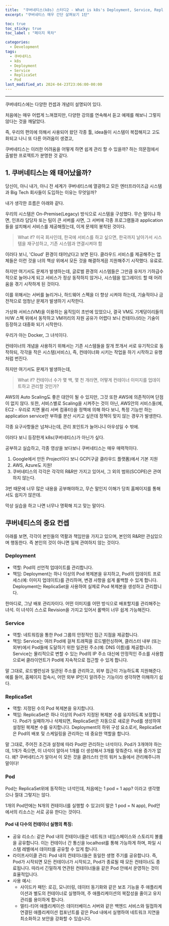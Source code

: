 ```yaml
---
title:  "쿠버네티스(k8s) 스터디2 - What is k8s's Deployment, Service, ReplicaSet, Pod?"
excerpt: "쿠버네티스 매우 간단 살펴보기 1탄"

toc: true
toc_sticky: true
toc_label : "페이지 목차"

categories:
  - Development
tags:
  - 쿠버네티스
  - k8s
  - Deployment
  - Service
  - ReplicaSet
  - Pod
last_modified_at: 2024-04-23T23:06:00-00:00
---
```

------------

쿠버네티스에는 다양한 컨셉과 개념이 설명되어 있다.

처음에는 매우 어렵게 느껴졌지만, 다양한 강의를 연속해서 듣고 예제를 해보니 그렇지 않다는 것을 깨달았다.

즉, 우리의 편의에 의해서 사용되어 왔던 각종 툴, idea들이 시스템이 복잡해지고 고도화되고 나니 또 다른 어려움이 생겼고,

쿠버네티스는 이러한 어려움을 어떻게 하면 쉽게 관리 할 수 있을까? 하는 의문점에서 출발한 프로젝트가 분명한 것 같다.

## 1. 쿠버네티스는 왜 태어났을까?

당신이, 아니 내가, 아니 전 세계가 쿠버네티스에 열광하고 모든 엔터프라이즈급 시스템과 Big Tech 회사들이 도입하는 이유는 무엇일까?

내가 생각한 흐름은 아래와 같다.

우리의 시스템은 On-Premise(Legacy) 방식으로 시스템을 구성했다. 무슨 말이냐 하면, 인프라 담당자 또는 팀이 큰 서버를 사면, 그 서버에 각종 프로그램들과 application들을 설치해서 서비스를 제공해줬는데, 이게 문제의 봉착된 것이다.

> What if? 미국 회사인데, 한국에 서비스를 하고 싶으면, 한국까지 날아가서 시스템을 재구성하고, 기존 시스템과 연결시켜야 함

이러다 보니, 'Cloud' 환경이 태어났다고 보면 된다. 클라우드 서비스를 제공해주는 업체들은 이런 것을 너의 책상 위에서 모든 것을 해결하게끔 지원해주기 시작했다. 유료로.

하지만 여기서도 문제가 발생하는데, 글로벌 환경의 시스템들은 그만큼 유저가 기하급수적으로 늘어나게 되고 서비스가 정상 동작하지 않거나, 시스템을 업그레이드 할 때 어려움을 겪기 시작하게 된 것이다.

이를 위해서는 서버를 늘리거나, 하드웨어 스펙을 더 향상 시켜야 하는데, 기술적이나 금전적으로 엄청난 문제가 발생하기 시작한다.

가상화 서비스(VM)을 이용하는 움직임이 초반에 있었으나, 결국 VM도 기계덩이리들의 H/W 스펙 위에서 동작하고 VM끼리의 자원 공유가 어렵다 보니 컨테이너라는 기술이 등장하고 대중화 되기 시작한다.

우리가 아는 Docker, 그 녀석이다.

컨테이너의 개념을 사용하기 위해서는 기존 시스템들을 잘개 쪼개서 서로 유기적으로 동작하되, 각각을 작은 시스템(서비스), 즉, 컨테이너화 시키는 작업을 하기 시작하고 유행처럼 번진다.

하지만 여기서도 문제가 발생하는데,

> What if? 컨테이너 수가 몇 백, 몇 천 개라면, 어떻게 컨테이너 이미지를 업데이트하고 관리할 것인가?

AWS의 Auto Scaling도 좋은 대안이 될 수 있지만, 그것 또한 AWS에 의존적이며 단점이 없지 않다. 또한, 서비스별로 Scaling을 시켜주는 것이 아닌, AWS안의 서비스들(예, EC2 - 우리로 치면 물리 서버 컴퓨터)을 정책에 의해 하다 보니, 특정 기능만 하는 application service만 부하를 분산 시키고 싶은데 정책이 맞지 않는 경우가 발생한다.

각종 요구사항들은 넘쳐나는데, 관리 포인트가 늘어나니 아우성일 수 밖에.

이러다 보니 등장한게 k8s(쿠버네티스)가 아닌가 싶다.

공부하고 실습하고, 각종 영상을 보다보니 쿠버네티스는 매우 매력적이다.

1. Google에서 만든 Project이다 보니 GCP(구글 클라우드 플랫폼)에서 기본 지원
2. AWS, Azure도 지원!
3. 쿠버네티스의 각각은 각각의 R&R만 가지고 있어서, 그 외의 범위(SCOPE)은 관여 하지 않는다.

3번 때문에 너무 많은 내용을 공부해야하고, 무슨 말인지 이해가 당최 홈페이지를 통해서도 쉽지가 않은데.

막상 실습을 하고 나면 너무나 명확해 지고 맞는 말이다.

## 쿠버네티스의 중요 컨셉

아래를 보면, 각각이 본인들의 역활과 책임만을 가지고 있으며, 본인의 R&R만 관심있으며 행동한다. 즉 본인의 것이 아니면 일체 관여하지 않는 것이다.

### Deployment

- 역할: Pod의 선언적 업데이트를 관리합니다.
- 책임: Deployment는 하나 이상의 Pod 복제본을 유지하고, Pod의 업데이트 프로세스(예: 이미지 업데이트)를 관리하며, 변경 사항을 쉽게 롤백할 수 있게 합니다. Deployment는 ReplicaSet을 사용하여 실제로 Pod 복제본을 생성하고 관리합니다.

한마디로, 그냥 배포 관리자이다. 어떤 이미지를 어떤 방식으로 배포할지를 관리해주는 녀석. 이 녀석이 스스로 Revision을 가지고 있어서 롤백이 너무 쉽게 가능해진다.

### Service
- 역할: 네트워킹을 통한 Pod 그룹의 안정적인 접근 지점을 제공합니다.
- 책임: Service는 여러 Pod에 걸쳐 트래픽을 로드밸런싱하며, 클러스터 내부 (또는 외부)에서 Pod들에 도달하기 위한 일관된 주소(예: DNS 이름)를 제공합니다. Service는 물리적으로 변할 수 있는 Pod의 IP 주소 대신에 안정적인 주소를 사용함으로써 클라이언트가 Pod에 지속적으로 접근할 수 있게 합니다.

말 그대로, 로드밸런싱과 일관된 주소를 관리하고, 외부 접근이 가능하도록 지원해준다. 예를 들어, 홈페이지 접속시, 어떤 외부 IP인지 알려주는 기능이라 생각하면 이해하기 쉽다.

### ReplicaSet
- 역할: 지정된 수의 Pod 복제본을 유지합니다.
- 책임: ReplicaSet은 하나 이상의 Pod가 지정된 복제본 수를 유지하도록 보장합니다. Pod가 실패하거나 삭제되면, ReplicaSet은 자동으로 새로운 Pod를 생성하여 설정된 복제본 수를 유지합니다. Deployment의 하위 구성 요소로서, ReplicaSet은 Pod의 배포 및 스케일링을 관리하는 데 중요한 역할을 합니다.

말 그대로, 주어진 조건과 설정에 따라 Pod만 관리하는 녀석이다. Pod가 3개여야 하는데, 1개가 죽으면, 이 녀석이 알아서 1개를 더 생성해서 3개를 맞춰준다. 비용 증가가 없다. 왜? 쿠버네티스가 알아서 이 모든 것을 클러스터 안의 워커 노들에서 관리해주니까 말이다!

### Pod

Pod는 ReplicaSet위에 동작하는 녀석인데, 처음에는 1 pod = 1 app? 이라고 생각했으나 절대 그렇지는 않다.

1개의 Pod안에는 N개의 컨테이너를 실행할 수 있고(이 말은 1 pod = N app), Pod안에서의 리소스는 서로 공유 한다는 것이다.

#### Pod 내 다수의 컨테이너 실행의 특징:
+ 공유 리소스: 같은 Pod 내의 컨테이너들은 네트워크 네임스페이스와 스토리지 볼륨을 공유합니다. 이는 컨테이너 간 통신을 localhost를 통해 가능하게 하며, 파일 시스템 레벨에서 데이터를 공유할 수 있게 합니다.
+ 라이프사이클 관리: Pod 내의 컨테이너들은 동일한 생명 주기를 공유합니다. 즉, Pod가 시작되면 모든 컨테이너가 시작되고, Pod가 종료될 때 모든 컨테이너도 종료됩니다. 따라서 긴밀하게 연관된 컨테이너들을 같은 Pod 안에서 운영하는 것이 효율적입니다.
+ 사용 예시:
  + 사이드카 패턴: 로깅, 모니터링, 데이터 동기화와 같은 보조 기능을 주 애플리케이션과 별도의 컨테이너로 실행하여, 주 애플리케이션의 복잡성을 줄이고 유지관리를 용이하게 합니다.
  + 멀티-티어 애플리케이션: 데이터베이스 서버와 같은 백엔드 서비스와 밀접하게 연결된 애플리케이션 컴포넌트를 같은 Pod 내에서 실행하여 네트워크 지연을 최소화하고 보안을 강화할 수 있습니다.